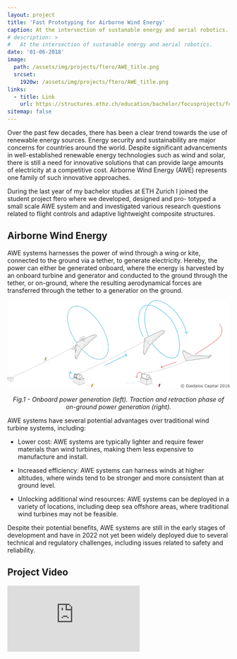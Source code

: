 ```yaml
---
layout: project
title: 'Fast Prototyping for Airborne Wind Energy'
caption: At the intersection of sustanable energy and aerial robotics.
# description: >
#   At the intersection of sustanable energy and aerial robotics.
date: '01-06-2018'
image: 
  path: /assets/img/projects/ftero/AWE_title.png
  srcset: 
    1920w: /assets/img/projects/ftero/AWE_title.png
links:
  - title: Link
    url: https://structures.ethz.ch/education/bachelor/focusprojects/focus-project-awe.html
sitemap: false
---
```

Over the past few decades, there has been a clear trend towards the use of renewable energy sources. Energy security and sustainability are major concerns for countries around the world. Despite significant advancements in well-established renewable energy technologies such as wind and solar, there is still a need for innovative solutions that can provide large amounts of electricity at a competitive cost.
Airborne Wind Energy (AWE) represents one family of such innovative approaches.

During the last year of my bachelor studies at ETH Zurich I joined the student project ftero where we developed, designed and pro-
totyped a small scale AWE system and and investigated various research questions related to flight controls and adaptive lightweight composite structures.






## Airborne Wind Energy

AWE systems harnesses the power of wind through a wing or kite, connected to the ground via a tether, to generate electricity. Hereby, the power can either be generated onboard, where the energy is harvested by an onboard turbine and generator and conducted to the ground through the tether, or on-ground, where the resulting aerodynamical forces are transferred through the tether to a generatior on the ground.  

<p align = "center"><img src = "/assets/img/projects/ftero/power_generation_graphic.png"></p><p align = "center">
<em>Fig.1 - Onboard power generation (left). Traction and retraction phase of on-ground power generation (right).</em>
</p>


AWE systems have several potential advantages over traditional wind turbine systems, including:

- Lower cost: AWE systems are typically lighter and require fewer materials than wind turbines, making them less expensive to manufacture and install.

- Increased efficiency: AWE systems can harness winds at higher altitudes, where winds tend to be stronger and more consistent than at ground level.

- Unlocking additional wind resources: AWE systems can be deployed in a variety of locations, including deep sea offshore areas, where traditional wind turbines may not be feasible.

Despite their potential benefits, AWE systems are still in the early stages of development and have in 2022 not yet been widely deployed due to several technical and regulatory challenges, including issues related to safety and reliability.

## Project Video

<div class="videoWrapper">
<iframe src="https://www.youtube.com/embed/-lBixIJ9kxo" title="YouTube video player" frameborder="0" allow="accelerometer; autoplay; clipboard-write; encrypted-media; gyroscope; picture-in-picture" allowfullscreen></iframe>
</div>

<!-- 
 To be able to meet the rising demand for renewable energy, innovative solutions are required. For this purpose, the project ftero at ETH Zurich is developing an Airborne Wind Energy System. Using an unmanned aircraft that is tethered to the ground, the system can capture wind energy and turn it into electricity with an efficiency that surpasses conventional wind turbines. The aircraft is carried by the wind like a kite, while a generator on the ground creates electricity by slowly unwinding the tether that connects the two. During nine months, the ftero team comprised of ten bachelor students went through all the steps of product development, from the idea to the finished product. -->
